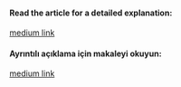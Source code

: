 #### Read the article for a detailed explanation:
[medium link](https://medium.com/@melihsahin/monorepo-concept-3f0c9f1d6605)

#### Ayrıntılı açıklama için makaleyi okuyun:
[medium link](https://medium.com/@melihsahin/monorepo-kavram%C4%B1-f00ea4b7e595)

